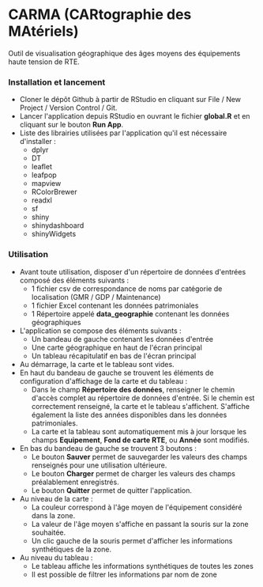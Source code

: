 # CARMA (CARtographie des MAtériels)
Outil de visualisation géographique des âges moyens des équipements haute tension de RTE.

### Installation et lancement
* Cloner le dépôt Github à partir de RStudio en cliquant sur File / New Project / Version Control / Git.
* Lancer l'application depuis RStudio en ouvrant le fichier **global.R** et en cliquant sur le bouton **Run App**.
* Liste des librairies utilisées par l'application qu'il est nécessaire d'installer :
  + dplyr
  + DT
  + leaflet
  + leafpop
  + mapview
  + RColorBrewer
  + readxl
  + sf
  + shiny
  + shinydashboard
  + shinyWidgets

### Utilisation
* Avant toute utilisation, disposer d'un répertoire de données d'entrées composé des éléments suivants :
  + 1 fichier csv de correspondance de noms par catégorie de localisation (GMR / GDP / Maintenance)
  + 1 fichier Excel contenant les données patrimoniales
  + 1 Répertoire appelé **data_geographie** contenant les données géographiques
* L'application se compose des éléments suivants :
  + Un bandeau de gauche contenant les données d'entrée
  + Une carte géographique en haut de l'écran principal
  + Un tableau récapitulatif en bas de l'écran principal
* Au démarrage, la carte et le tableau sont vides.
* En haut du bandeau de gauche se trouvent les éléments de configuration d'affichage de la carte et du tableau :
  + Dans le champ **Répertoire des données**, renseigner le chemin d'accès complet au répertoire de données d'entrée. Si le chemin est correctement renseigné, la carte et le tableau s'affichent. S'affiche également la liste des années disponibles dans les données patrimoniales.
  + La carte et la tableau sont automatiquement mis à jour lorsque les champs **Equipement**, **Fond de carte RTE**, ou **Année** sont modifiés.
* En bas du bandeau de gauche se trouvent 3 boutons : 
  + Le bouton **Sauver** permet de sauvegarder les valeurs des champs renseignés pour une utilisation ultérieure.
  + Le bouton **Charger** permet de charger les valeurs des champs préalablement enregistrés.
  + Le bouton **Quitter** permet de quitter l'application.
* Au niveau de la carte :
  + La couleur correspond à l'âge moyen de l'équipement considéré dans la zone.
  + La valeur de l'âge moyen s'affiche en passant la souris sur la zone souhaitée.
  + Un clic gauche de la souris permet d'afficher les informations synthétiques de la zone.
* Au niveau du tableau :
  + Le tableau affiche les informations synthétiques de toutes les zones
  + Il est possible de filtrer les informations par nom de zone
